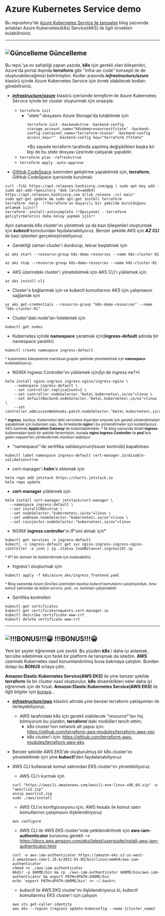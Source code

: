 # Azure Kubernetes Service demo

Bu repository'de [Azure Kubernetes Service ile tanışalım](https://www.minepla.net/2020/08/azure-kubernetes-service-ile-tanisalim/) blog yazısında anlatılan Azure Kubernetes(k8s) Service(AKS) ile ilgili örnekleri bulabilirsiniz.

-------------------------------------------------------------------------------

## ![Güncelleme](https://via.placeholder.com/15/1589F0/000000?text=+) Güncelleme
Bu repo.'ya ev sahipliği yapan yazıda, **k8s** için gerekli olan bileşenleri, Azure'da portal dışında __terraform__ gibi "infra-as-code" konsepti ile de oluşturabileceğimizi belirtmiştim. Kodlar arasında **_infrastructure/azure_** klasörü içinde Azure Kubernetes Service için örnek olabilecek kodları görebilirsiniz.

- **_[infrastructure/azure](https://github.com/ardacetinkaya/azure-k8s-service/tree/master/infrastructure/azure)_** klasörü içerisinde _terraform_ ile Azure Kubernetes Service içinde bir cluster oluşturmak için sırasıyla:
  - ```terraform init```
    - _"state"_ dosyasını Azure Storage'da tutabilmek için
       ``` 
       terraform init -backend=true -backend-config storage_account_name="k8sdemoresourcestfstate" -backend-config container_name="terraform-states" -backend-config access_key="" -backend-config key="terraform.tfstate"
       ```
       *Bu sayede terraform tarafında yapılmış değişiklikleri başka bir kişi de bu _state_ dosyası üzerinde çalışarak yapabilir.
  - ```terraform plan -refresh=true``` 
  - ```terraform apply -auto-approve```

- [GitHub CodeSpace](https://github.com/features/codespaces) üzerinden geliştirme yapabilmek için, __terraform__, GitHub CodeSpace içerisinde kurulmalı:
```
curl -fsSL https://apt.releases.hashicorp.com/gpg | sudo apt-key add -
sudo apt-add-repository "deb [arch=amd64] https://apt.releases.hashicorp.com $(lsb_release -cs) main"
sudo apt-get update && sudo apt-get install terraform
terraform -help  !!Terraform'un başarılı bir şekilde kurulduğunu anlamak için)!!
terraform -install-autocomplete !!Opsiyonel - terraform geliştirmelerini daha kolay yapmak için!!
```

Aynı zamanda k8s cluster'ını yönetmek ya da bazı bileşenleri oluşturmak için **_kubectl_** komutundan faydalanabiliyoruz. Benzer şekilde AKS için **_AZ CLI_** ile bazı işlemleri gerçekleştirebiliyoruz.

- Gerektiği zaman cluster'ı durdurup, tekrar başlatmak için
```
az aks start --resource-group k8s-demo-resources --name k8s-cluster-01

az aks stop --resource-group k8s-demo-resources --name k8s-cluster-01
```

- AKS üzerindeki cluster'ı yönetebilmek için AKS CLI'ı yüklemek için
```
az aks install-cli
```

- Cluster'a bağlanmak için ve kubectl komutlarının AKS için çalışmasını sağlamak için
```
az aks get-credentials --resource-group "k8s-demo-resources" --name "k8s-cluster-01"
```

- Cluster'daki node'ları listelemek için
```
kubectl get nodes
```

- Kubernetes içinde **namespace** yaratmak için(__ingress-default__ adında bir namespace yaratılır)
```
kubectl create namespace ingress-default
```
<sub>* kubernetes bileşenlerini mantıksal gruplar şeklinde yönetebilmek için __namespace__ kullanabiliyoruz.</sub>

- NGINX Ingress Controller'ını yüklemek için(İyi de _ingress_ ne?*)
```
helm install nginx-ingress ingress-nginx/ingress-nginx \
    --namespace ingress-default \
    --set controller.replicaCount=2 \
    --set controller.nodeSelector."beta\.kubernetes\.io/os"=linux \
    --set defaultBackend.nodeSelector."beta\.kubernetes\.io/os"=linux \
    --set controller.admissionWebhooks.patch.nodeSelector."beta\.kubernetes\.io/os"=linux
```
<sub>* __ingress__, basitçe; Kubernetes'deki servislere dışarıdan erişmek için gerekli yönlendirmeleri yapabilmek için kullanılan yapı. Bu örneklerde **nginx**'i bu yönlendirmeler için kullabiliyoruz. AKS özelinde __Application Gateway__'de kullanılabilmekte. </sub>
<sub>* İlk blog yazısında direkt __ingress__ kullanmadan basit bir şekilde ilerlemiştim, burada __nginx Ingress Controller__ ile **pod**'lara gelen request'leri yönlendirmek mümkün olabiliyor.</sub>

- "namespace"'de sertifika validasyonun(Issuer kontrolü) kapatılması
```
kubectl label namespace ingress-default cert-manager.io/disable-validation=true
```

- cert-manager'ı **helm**'e eklemek için
```
helm repo add jetstack https://charts.jetstack.io
helm repo update
```

- **cert-manager** yüklemek için
```
helm install cert-manager jetstack/cert-manager \
  --namespace ingress-default \
  --set installCRDs=true \
  --set nodeSelector."kubernetes\.io/os"=linux \
  --set webhook.nodeSelector."kubernetes\.io/os"=linux \
  --set cainjector.nodeSelector."kubernetes\.io/os"=linux
```

- NGINX **ingress controller**'ın IP'sini almak için*
```
kubectl get services -n ingress-default
kubectl -n ingress-default get svc nginx-ingress-ingress-nginx-controller -o json | jq .status.loadBalancer.ingress[0].ip
```
<sub>* IP'i bir domain ile ilişkilendirmek için kullanabiliriz</sub>

- Ingress'i oluşturmak için
```
kubectl apply -f k8s/azure_aks/ingress_frontend.yaml
```
<sub>* Blog yazısında _Azure DevOps_ üzerinden basitçe _kubectl_ komutlarını çalıştırıyorduk. Ama komut satırından da bütün _service, pod...vs._ tanımları çalıştırılabilir.</sub>


- Sertifika kontrolleri
```
kubectl get certificates
kubectl get certificaterequests.cert-manager.io 
kubectl describe certificate www-crt
kubectl delete certificate www-crt
```

-------------------------------------------------------------------------------
## ![!!!BONUS!!!😀](https://via.placeholder.com/15/c5f015/000000?text=+) !!!BONUS!!!😀 

Yeni bir şeyler öğrenmek çok zevkli. Bu yüzden **k8s**'i daha iyi anlamak, tecrübe edebilmek için farklı bir platform ile tanışmak da istedim. **AWS** üzerinde Kubernetes nasıl konumlandırılmış buna bakmaya çalıştım. Bundan dolayı bu **BONUS** ortaya çıktı.

**Amazon Elastic Kubernetes Service(AWS EKS)** ile yine benzer şekilde __terraform__ ile bir cluster nasıl oluşturulur, __k8s__ dinamiklikleri neler daha iyi öğrenmek için de fırsat. **Amazon Elastic Kubernetes Service(AWS EKS)** ile ilgili bilgiler için [buraya](https://docs.aws.amazon.com/eks/latest/userguide/what-is-eks.html)... 


- **_[infrastructure/aws](https://github.com/ardacetinkaya/azure-k8s-service/tree/master/infrastructure/aws)_** klasörü altında yine benzer terraform yaklaşımları ile ilerleyebiliyoruz.
  - AWS tarafındaki k8s için gerekli olabilecek "resource"'ları hiç bilmiyorum bu yüzden, **terraform**'daki modülleri tercih ettim;
    - k8s cluster'ının network alt yapısı için: https://github.com/terraform-aws-modules/terraform-aws-vpc
    - k8s cluster'ı için: https://github.com/terraform-aws-modules/terraform-aws-eks

- Benzer şekilde AWS EKS'de oluşturulmuş bir k8s cluster'ını yönetebilmek için yine **kubectl**'den faydalanabiliyoruz
- AWS CLI kullanarak komut satırından EKS cluster'ını yönetebiliyoruz.
  - AWS CLI'ı kurmak için
  ```
  curl "https://awscli.amazonaws.com/awscli-exe-linux-x86_64.zip" -o "awscliv2.zip"
  unzip awscliv2.zip
  sudo ./aws/install
  ```

  - AWS CLI'ın konfigürasyonu için; AWS hesabı ile komut satırı komutlarının çalışmasını ilişkilendiriyoruz
  ```
  aws configure
  ```

  - AWS CLI ile AWS EKS cluster'ında yetkilendirilmek için __aws-iam-authenticator__ kurulumu gerekli --> https://docs.aws.amazon.com/eks/latest/userguide/install-aws-iam-authenticator.html
  ```
  curl -o aws-iam-authenticator https://amazon-eks.s3.us-west-2.amazonaws.com/1.19.6/2021-01-05/bin/linux/amd64/aws-iam-authenticator
  chmod +x ./aws-iam-authenticator
  mkdir -p $HOME/bin && cp ./aws-iam-authenticator $HOME/bin/aws-iam-authenticator && export PATH=$PATH:$HOME/bin
  echo 'export PATH=$PATH:$HOME/bin' >> ~/.bashrc
  ```

  - _kubectl_ ile AWS EKS cluster'ını ilişkilendiriyoruz ki, _kubectl_ komutlarımız EKS cluster'ı için çalışsın
  ```
  aws sts get-caller-identity
  aws eks --region {region} update-kubeconfig --name {cluster_name}
  ```
  
  
